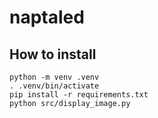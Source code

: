# naptaled

## How to install

```
python -m venv .venv
. .venv/bin/activate
pip install -r requirements.txt
python src/display_image.py
```
